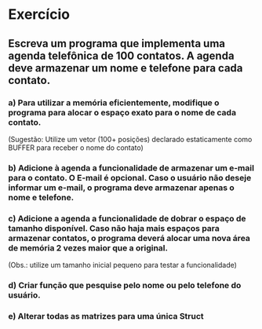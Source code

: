 # Exercício

## Escreva um programa que implementa uma agenda telefônica de 100 contatos. A agenda deve armazenar um nome e telefone para cada contato.

### a) Para utilizar a memória eficientemente, modifique o programa para alocar o espaço exato para o nome de cada contato.
(Sugestão: Utilize um vetor (100+ posições) declarado estaticamente como BUFFER para receber o nome do contato)
### b) Adicione à agenda a funcionalidade de armazenar um e-mail para o contato. O E-mail é opcional. Caso o usuário não deseje informar um e-mail, o programa deve armazenar apenas o nome e telefone.
### c) Adicione a agenda a funcionalidade de dobrar o espaço de tamanho disponível. Caso não haja mais espaços para armazenar contatos, o programa deverá alocar uma nova área de memória 2 vezes maior que a original.
(Obs.: utilize um tamanho inicial pequeno para testar a funcionalidade)

### d) Criar função que pesquise pelo nome ou pelo telefone do usuário.

### e) Alterar todas as matrizes para uma única Struct

 